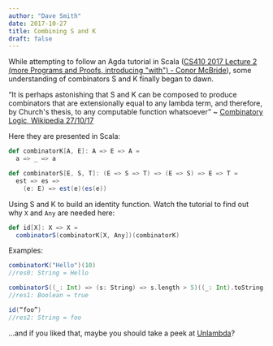 ```yaml
---
author: "Dave Smith"
date: 2017-10-27
title: Combining S and K
draft: false
---
```


While attempting to follow an Agda tutorial in Scala ([CS410 2017 Lecture 2 (more Programs and Proofs, introducing "with") - Conor McBride](https://www.youtube.com/watch?v=qcVZxQTouDk)), some understanding of combinators S and K finally began to dawn.

“It is perhaps astonishing that S and K can be composed to produce combinators that are extensionally equal to any lambda term, and therefore, by Church's thesis, to any computable function whatsoever” ~ [Combinatory Logic, Wikipedia 27/10/17](https://en.wikipedia.org/wiki/Combinatory_logic)

Here they are presented in Scala:

```scala
def combinatorK[A, E]: A => E => A =
  a => _ => a

def combinatorS[E, S, T]: (E => S => T) => (E => S) => E => T =
  est => es =>
    (e: E) => est(e)(es(e))
```

Using S and K to build an identity function. Watch the tutorial to find out why `X` and `Any` are needed here:

```scala
def id[X]: X => X =
  combinatorS(combinatorK[X, Any])(combinatorK)
```

Examples:

```scala
combinatorK("Hello")(10)
//res0: String = Hello

combinatorS((_: Int) => (s: String) => s.length > 5)((_: Int).toString)(100010)
//res1: Boolean = true

id(“foo”)
//res2: String = foo
```

...and if you liked that, maybe you should take a peek at [Unlambda](https://en.wikipedia.org/wiki/Unlambda)?
